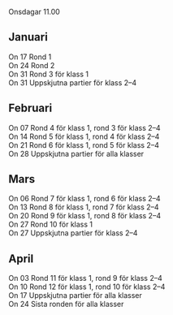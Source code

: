 Onsdagar 11.00

## Januari

On 17 Rond 1  
On 24 Rond 2  
On 31 Rond 3 för klass 1   
On 31 Uppskjutna partier för klass 2–4  

## Februari

On 07 Rond 4 för klass 1, rond 3 för klass 2–4  
On 14 Rond 5 för klass 1, rond 4 för klass 2–4  
On 21 Rond 6 för klass 1, rond 5 för klass 2–4  
On 28 Uppskjutna partier för alla klasser  

## Mars

On 06 Rond 7 för klass 1, rond 6 för klass 2–4  
On 13 Rond 8 för klass 1, rond 7 för klass 2–4  
On 20 Rond 9 för klass 1, rond 8 för klass 2–4  
On 27 Rond 10 för klass 1  
On 27 Uppskjutna partier för klass 2–4  

## April

On 03 Rond 11 för klass 1, rond 9 för klass 2–4  
On 10 Rond 12 för klass 1, rond 10 för klass 2–4  
On 17 Uppskjutna partier för alla klasser  
On 24 Sista ronden för alla klasser  